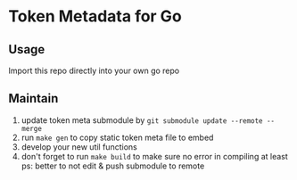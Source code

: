 # Token Metadata for Go

## Usage
Import this repo directly into your own go repo

## Maintain
1. update token meta submodule by `git submodule update --remote --merge`
2. run `make gen` to copy static token meta file to embed
3. develop your new util functions
4. don't forget to run `make build` to make sure no error in compiling at least
ps: better to not edit & push submodule to remote